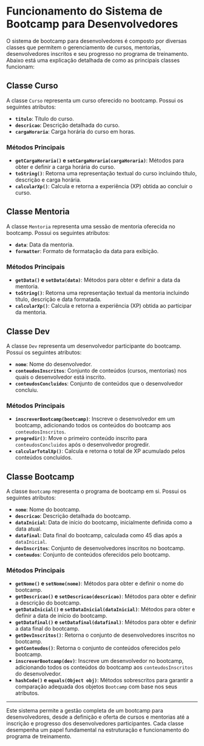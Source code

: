 # Funcionamento do Sistema de Bootcamp para Desenvolvedores

O sistema de bootcamp para desenvolvedores é composto por diversas classes que permitem o gerenciamento de cursos, mentorias, desenvolvedores inscritos e seu progresso no programa de treinamento. Abaixo está uma explicação detalhada de como as principais classes funcionam:

## Classe Curso

A classe `Curso` representa um curso oferecido no bootcamp. Possui os seguintes atributos:

- **`titulo`**: Título do curso.
- **`descricao`**: Descrição detalhada do curso.
- **`cargaHoraria`**: Carga horária do curso em horas.

### Métodos Principais

- **`getCargaHoraria()` e `setCargaHoraria(cargaHoraria)`**: Métodos para obter e definir a carga horária do curso.
- **`toString()`**: Retorna uma representação textual do curso incluindo título, descrição e carga horária.
- **`calcularXp()`**: Calcula e retorna a experiência (XP) obtida ao concluir o curso.

## Classe Mentoria

A classe `Mentoria` representa uma sessão de mentoria oferecida no bootcamp. Possui os seguintes atributos:

- **`data`**: Data da mentoria.
- **`formatter`**: Formato de formatação da data para exibição.

### Métodos Principais

- **`getData()` e `setData(data)`**: Métodos para obter e definir a data da mentoria.
- **`toString()`**: Retorna uma representação textual da mentoria incluindo título, descrição e data formatada.
- **`calcularXp()`**: Calcula e retorna a experiência (XP) obtida ao participar da mentoria.

## Classe Dev

A classe `Dev` representa um desenvolvedor participante do bootcamp. Possui os seguintes atributos:

- **`nome`**: Nome do desenvolvedor.
- **`conteudosInscritos`**: Conjunto de conteúdos (cursos, mentorias) nos quais o desenvolvedor está inscrito.
- **`conteudosConcluidos`**: Conjunto de conteúdos que o desenvolvedor concluiu.

### Métodos Principais

- **`inscreverBootcamp(bootcamp)`**: Inscreve o desenvolvedor em um bootcamp, adicionando todos os conteúdos do bootcamp aos `conteudosInscritos`.
- **`progredir()`**: Move o primeiro conteúdo inscrito para `conteudosConcluidos` após o desenvolvedor progredir.
- **`calcularTotalXp()`**: Calcula e retorna o total de XP acumulado pelos conteúdos concluídos.

## Classe Bootcamp

A classe `Bootcamp` representa o programa de bootcamp em si. Possui os seguintes atributos:

- **`nome`**: Nome do bootcamp.
- **`descricao`**: Descrição detalhada do bootcamp.
- **`dataInicial`**: Data de início do bootcamp, inicialmente definida como a data atual.
- **`datafinal`**: Data final do bootcamp, calculada como 45 dias após a `dataInicial`.
- **`devInscritos`**: Conjunto de desenvolvedores inscritos no bootcamp.
- **`conteudos`**: Conjunto de conteúdos oferecidos pelo bootcamp.

### Métodos Principais

- **`getNome()` e `setNome(nome)`**: Métodos para obter e definir o nome do bootcamp.
- **`getDescricao()` e `setDescricao(descricao)`**: Métodos para obter e definir a descrição do bootcamp.
- **`getDataInicial()` e `setDataInicial(dataInicial)`**: Métodos para obter e definir a data de início do bootcamp.
- **`getDatafinal()` e `setDatafinal(datafinal)`**: Métodos para obter e definir a data final do bootcamp.
- **`getDevInscritos()`**: Retorna o conjunto de desenvolvedores inscritos no bootcamp.
- **`getConteudos()`**: Retorna o conjunto de conteúdos oferecidos pelo bootcamp.
- **`inscreverBootcamp(dev)`**: Inscreve um desenvolvedor no bootcamp, adicionando todos os conteúdos do bootcamp aos `conteudosInscritos` do desenvolvedor.
- **`hashCode()` e `equals(Object obj)`**: Métodos sobrescritos para garantir a comparação adequada dos objetos `Bootcamp` com base nos seus atributos.

---

Este sistema permite a gestão completa de um bootcamp para desenvolvedores, desde a definição e oferta de cursos e mentorias até a inscrição e progresso dos desenvolvedores participantes. Cada classe desempenha um papel fundamental na estruturação e funcionamento do programa de treinamento.
